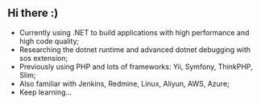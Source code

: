## Hi there :)

- Currently using .NET to build applications with high performance and high code quality;
- Researching the dotnet runtime and advanced dotnet debugging with sos extension;
- Previously using PHP and lots of frameworks: Yii, Symfony, ThinkPHP, Slim;
- Also familiar with Jenkins, Redmine, Linux, Aliyun, AWS, Azure;
- Keep learning...
